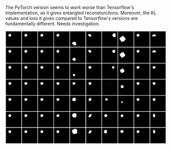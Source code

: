The PyTorch version seems to work worse than Tensorflow's implementation, as it gives entangled reconsturctions. Moreover, the KL values and loss it gives compared to Tensorflow's versions are fundamentally different. Needs investigation.

![](traversal_75_2000.png)
